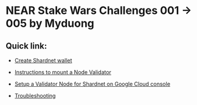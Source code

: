 # NEAR Stake Wars Challenges 001 → 005 by Myduong

## Quick link:

* [Create Shardnet wallet](https://wallet.shardnet.near.org/)

* [Instructions to mount a Node Validator](https://github.com/duongthanhmy91/stakewars-iii/blob/main/Challenges-001-004.md)

* [Setup a Validator Node for Shardnet on Google Cloud console](https://github.com/duongthanhmy91/stakewars-iii/blob/main/Challenges-005.md)

* [Troubleshooting](https://github.com/duongthanhmy91/stakewars-iii/blob/main/Troubleshooting.md)



